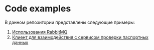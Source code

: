 # Code examples

В данном репозитории представлены следующие примеры:
1. [Использования RabbitMQ](AMQP)
2. [Клиент для взаимодействия с сервисом проверки паспортных данных](PassportCheckService)